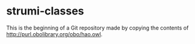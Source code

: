 # strumi-classes
This is the beginning of a Git repository made by copying the contents of http://purl.obolibrary.org/obo/hao.owl.
